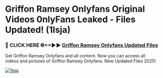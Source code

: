 # Griffon Ramsey Onlyfans Original Videos 0nlyFans Leaked - Files Updated! (1lsja)

<h3>🔴 CLICK HERE 🌐==►► <a href="https://tinyurl.com/4seja8ks" rel="nofollow">Griffon Ramsey Onlyfans Updated Files</a></h3>

Get Griffon Ramsey Onlyfans and all content. Now you can access all videos and pictures of Griffon Ramsey Onlyfans. New Updated Files 2025!

[![1lsja](https://i.imgur.com/EWjZXRe.gif)](https://tinyurl.com/4seja8ks)
